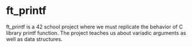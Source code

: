 # ft_printf
ft_printf is a 42 school project where we must replicate the behavior of C library printf function. The project teaches us about variadic arguments as well as data structures.
